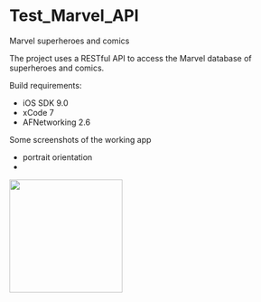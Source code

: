 # Test_Marvel_API
Marvel superheroes and comics

The project uses a RESTful API to access the Marvel database of superheroes and comics. 

Build requirements:
- iOS SDK 9.0
- xCode 7
- AFNetworking 2.6

Some screenshots of the working app
- portrait orientation
- 
<img src="/../Screenshots/Screenshots/teams.png" width="200" height="200"/>
